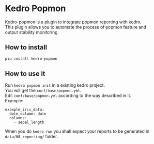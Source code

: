 # Kedro Popmon

Kedro-popmon is a plugin to integrate popmon reporting with kedro.  
This plugin allows you to automate the process of popmon feature and output stability monitoring.   

## How to install
```bash
pip install kedro-popmon
```

## How to use it

Run `kedro popmon init` in a existing kedro project.  
You will get the `conf/base/popmon.yml`.  
Edit `conf/base/popmon.yml` according to the way described in it.  
Example:
```
example_iris_data:
  date_column: date
  columns:
    - sepal_length
```

When you do `kedro run` you shall expect your reports to be generated in 
`data/08_reporting/` folder.